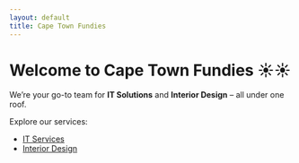 ```yaml
---
layout: default
title: Cape Town Fundies
---
```


# Welcome to Cape Town Fundies ☀️☀️

We’re your go-to team for **IT Solutions** and **Interior Design** – all under one roof.

Explore our services:

- [IT Services](./it)
- [Interior Design](./design)
